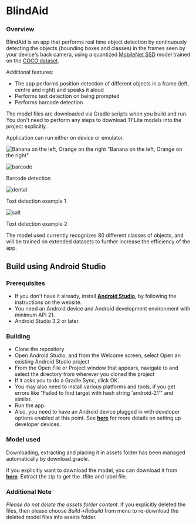 # BlindAid
### Overview
BlindAid is an app that performs real time object detection by continuously detecting the objects (bounding boxes and classes) in the frames seen by your device's back camera, using a quantized [MobileNet SSD](https://github.com/tensorflow/models/tree/master/research/object_detection) model trained on the [COCO dataset](http://cocodataset.org/).

Additional features:
+ The app performs position detection of different objects in a frame (left, centre and right) and speaks it aloud
+ Performs text detection on being prompted
+ Performs barcode detection

The model files are downloaded via Gradle scripts when you build and run. You don't need to perform any steps to download TFLite models into the project explicitly.

Application can run either on device or emulator.

![Banana on the left, Orange on the right](https://user-images.githubusercontent.com/30727326/60101900-3905da80-977a-11e9-90f3-05ae911a1065.jpeg)
"Banana on the left, Orange on the right"

![barcode](https://user-images.githubusercontent.com/30727326/60102317-0f997e80-977b-11e9-999f-b74a072ddfd5.jpeg)

Barcode detection

![dental](https://user-images.githubusercontent.com/30727326/60104180-8edc8180-977e-11e9-98fa-cafbbea975c8.jpeg)

Text detection example 1

![salt](https://user-images.githubusercontent.com/30727326/60102562-9189a780-977b-11e9-82b3-b805a127313c.jpeg)

Text detection example 2

The model used currently recognizes 80 different classes of objects, and will be trained on extended datasets to further increase the efficiency of the app.

<!-- TODO(b/124116863): Add app screenshot. -->

## Build using Android Studio

### Prerequisites

* If you don't have it already, install **[Android Studio](https://developer.android.com/studio/index.html)**, by following the instructions on the website.
* You need an Android device and Android development environment with minimum API 21.
* Android Studio 3.2 or later.

### Building
* Clone the repository 
* Open Android Studio, and from the Welcome screen, select Open an existing Android Studio project
* From the Open File or Project window that appears, navigate to and select the directory from wherever you cloned the project
* If it asks you to do a Gradle Sync, click OK.
* You may also need to install various platforms and tools, if you get errors like "Failed to find target with hash string 'android-21'" and similar.
* Run the app.
* Also, you need to have an Android device plugged in with developer options enabled at this point. See **[here](https://developer.android.com/studio/run/device)** for more details on setting up developer devices.

### Model used
Downloading, extracting and placing it in assets folder has been managed automatically by download.gradle.

If you explicitly want to download the model, you can download it from **[here](http://storage.googleapis.com/download.tensorflow.org/models/tflite/coco_ssd_mobilenet_v1_1.0_quant_2018_06_29.zip)**. Extract the zip to get the .tflite and label file.

### Additional Note
_Please do not delete the assets folder content_. If you explicitly deleted the files, then please choose *Build*->*Rebuild* from menu to re-download the deleted model files into assets folder.
